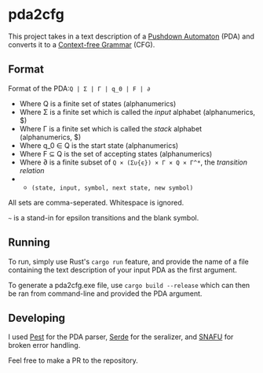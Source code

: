 # pda2cfg

This project takes in a text description of a [Pushdown Automaton](https://en.wikipedia.org/wiki/Pushdown_automaton) (PDA) and converts it to a [Context-free Grammar](https://en.wikipedia.org/wiki/Context-free_grammar) (CFG).

## Format
Format of the PDA:`Q | Σ | Γ | q_0 | F | ∂`
* Where Q is a finite set of states (alphanumerics)
* Where Σ is a finite set which is called the *input* alphabet (alphanumerics, $)
* Where Γ is a finite set which is called the *stack* alphabet (alphanumerics, $)
* Where q_0 ∈ Q is the start state (alphanumerics)
* Where F ⊆ Q is the set of accepting states (alphanumerics)
* Where ∂ is a finite subset of `Q × (Σ∪{ϵ}) × Γ × Q × Γ^*`, the *transition relation*
* * `(state, input, symbol, next state, new symbol)`

All sets are comma-seperated.
Whitespace is ignored.

`~` is a stand-in for epsilon transitions and the blank symbol.

## Running
To run, simply use Rust's `cargo run` feature, and provide the name of a file containing the text description of your input PDA as the first argument.

To generate a pda2cfg.exe file, use `cargo build --release` which can then be ran from command-line and provided the PDA argument.

## Developing
I used [Pest](https://pest.rs/) for the PDA parser, [Serde](https://serde.rs/) for the seralizer, and [SNAFU](https://docs.rs/crate/snafu) for broken error handling.

Feel free to make a PR to the repository.
